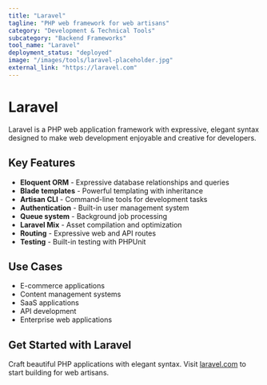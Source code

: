 ```yaml
---
title: "Laravel"
tagline: "PHP web framework for web artisans"
category: "Development & Technical Tools"
subcategory: "Backend Frameworks"
tool_name: "Laravel"
deployment_status: "deployed"
image: "/images/tools/laravel-placeholder.jpg"
external_link: "https://laravel.com"
---
```


# Laravel

Laravel is a PHP web application framework with expressive, elegant syntax designed to make web development enjoyable and creative for developers.

## Key Features

- **Eloquent ORM** - Expressive database relationships and queries
- **Blade templates** - Powerful templating with inheritance
- **Artisan CLI** - Command-line tools for development tasks
- **Authentication** - Built-in user management system
- **Queue system** - Background job processing
- **Laravel Mix** - Asset compilation and optimization
- **Routing** - Expressive web and API routes
- **Testing** - Built-in testing with PHPUnit

## Use Cases

- E-commerce applications
- Content management systems
- SaaS applications
- API development
- Enterprise web applications

## Get Started with Laravel

Craft beautiful PHP applications with elegant syntax. Visit [laravel.com](https://laravel.com) to start building for web artisans.